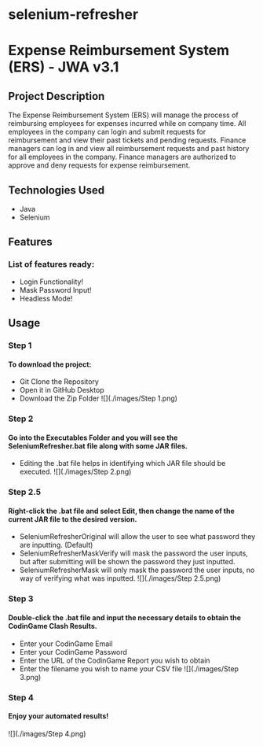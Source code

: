# selenium-refresher

# Expense Reimbursement System (ERS) - JWA v3.1

## Project Description

The Expense Reimbursement System (ERS) will manage the process of reimbursing employees for expenses incurred while on company time. All employees in the company can login and submit requests for reimbursement and view their past tickets and pending requests. Finance managers can log in and view all reimbursement requests and past history for all employees in the company. Finance managers are authorized to approve and deny requests for expense reimbursement.

## Technologies Used
* Java
* Selenium

## Features
### List of features ready:
* Login Functionality!
* Mask Password Input!
* Headless Mode!

## Usage

### Step 1
#### To download the project:
* Git Clone the Repository
* Open it in GitHub Desktop
* Download the Zip Folder
![](./images/Step 1.png)

### Step 2
#### Go into the Executables Folder and you will see the SeleniumRefresher.bat file along with some JAR files.
* Editing the .bat file helps in identifying which JAR file should be executed.
![](./images/Step 2.png)

### Step 2.5
#### Right-click the .bat file and select Edit, then change the name of the current JAR file to the desired version.
* SeleniumRefresherOriginal will allow the user to see what password they are inputting. (Default)
* SeleniumRefresherMaskVerify will mask the password the user inputs, but after submitting will be shown the password they just inputted.
* SeleniumRefresherMask will only mask the password the user inputs, no way of verifying what was inputted.
![](./images/Step 2.5.png)

### Step 3
#### Double-click the .bat file and input the necessary details to obtain the CodinGame Clash Results.
* Enter your CodinGame Email
* Enter your CodinGame Password
* Enter the URL of the CodinGame Report you wish to obtain
* Enter the filename you wish to name your CSV file
![](./images/Step 3.png)

### Step 4
#### Enjoy your automated results!
![](./images/Step 4.png)

